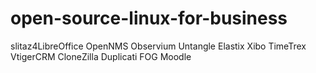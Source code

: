 # open-source-linux-for-business
slitaz4LibreOffice OpenNMS Observium Untangle Elastix Xibo TimeTrex VtigerCRM CloneZilla Duplicati FOG Moodle
